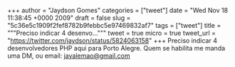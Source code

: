 
+++
author = "Jaydson Gomes"
categories = ["tweet"]
date = "Wed Nov 18 11:38:45 +0000 2009"
draft = false
slug = "5c36e5c1909f2fef8782b9febbc5e97469832af7"
tags = ["tweet"]
title = """Preciso indicar 4 desenvo..."""
tweet = true
micro = true
tweet_url = "https://twitter.com/jaydson/status/5824063158"
+++
Preciso indicar 4 desenvolvedores PHP aqui para Porto Alegre. Quem se habilita me manda uma DM, ou email: jayalemao@gmail.com
